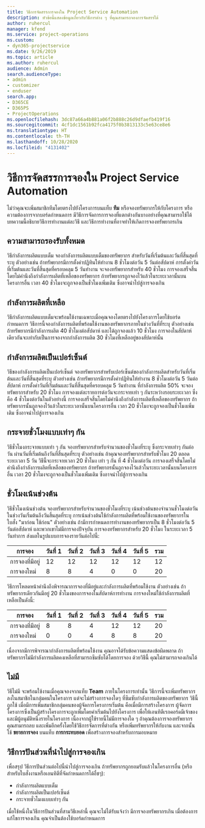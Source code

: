 ```yaml
---
title: วิธีการจัดสรรการจองใน Project Service Automation
description: หัวข้อนี้แสดงข้อมูลเกี่ยวกับวิธีการต่าง ๆ ที่คุณสามารถจองการจัดสรรได้
author: ruhercul
manager: kfend
ms.service: project-operations
ms.custom:
- dyn365-projectservice
ms.date: 9/26/2019
ms.topic: article
ms.author: ruhercul
audience: Admin
search.audienceType:
- admin
- customizer
- enduser
search.app:
- D365CE
- D365PS
- ProjectOperations
ms.openlocfilehash: 3dc87a66a4b881a06f2b888c26d9dfaefb419f16
ms.sourcegitcommit: 4cf1dc1561b92fca4175f0b3813133c5e63ce8e6
ms.translationtype: HT
ms.contentlocale: th-TH
ms.lasthandoff: 10/28/2020
ms.locfileid: "4131402"
---
```

# <a name="booking-allocation-methods-in-project-service-automation"></a>วิธีการจัดสรรการจองใน Project Service Automation

ไม่ว่าคุณจะเพิ่มสมาชิกทีมโดยตรงไปยังโครงการบนแท็บ **ทีม** หรือจองทรัพยากรให้กับโครงการ หรือความต้องการจากบอร์ดกำหนดการ มีวิธีการจัดการการจองที่แตกต่างกันบางอย่างที่คุณสามารถใช้ได้ บทความนี้อธิบายวิธีการทำงานแต่ละวิธี และวิธีการทำงานที่อาจทำให้เกิดการจองทรัพยากรเกิน

## <a name="full-capacity"></a>ความสามารถรองรับทั้งหมด 
วิธีกำลังการผลิตแบบเต็ม จองกำลังการผลิตแบบเต็มของทรัพยากร สำหรับวันที่เริ่มต้นและวันที่สิ้นสุดที่ระบุ ตัวอย่างเช่น ถ้าทรัพยากรมีการตั้งค่าปฏิทินให้ทำงาน 8 ชั่วโมงต่อวัน 5 วันต่อสัปดาห์ การตั้งค่าวันที่เริ่มต้นและวันที่สิ้นสุดที่ครอบคลุม 5 วันทำงาน จะจองทรัพยากรสำหรับ 40 ชั่วโมง การจองเสร็จสิ้นโดยไม่คำนึงถึงกำลังการผลิตที่เหลือของทรัพยากร ถ้าทรัพยากรถูกจองไว้แล้วในระยะเวลานั้นบนโครงการอื่น เวลา 40 ชั่วโมงจะถูกจองเป็นชั่วโมงเพิ่มเติม ซึ่งอาจนำไปสู่การจองเกิน

## <a name="remaining-capacity"></a>กำลังการผลิตที่เหลือ
วิธีกำลังการผลิตแบบเต็มจะพร้อมใช้งานเฉพาะเมื่อคุณจองโดยตรงไปยังโครงการโดยใช้บอร์ดกำหนดการ วิธีการนี้จองกำลังการผลิตที่พร้อมใช้งานของทรัพยากรภายในช่วงวันที่ที่ระบุ ตัวอย่างเช่น ถ้าทรัพยากรมีกำลังการผลิต 40 ชั่วโมงต่อสัปดาห์ และได้ถูกจองแล้ว 10 ชั่วโมง การจองในสัปดาห์เดียวกันจะเท่ากับเป็นการจองจากกำลังการผลิต 30 ชั่วโมงที่เหลืออยู่ของสัปดาห์นั้น

## <a name="percentage-capacity"></a>กำลังการผลิตเป็นเปอร์เซ็นต์
วิธีของกำลังการผลิตเป็นเปอร์เซ็นต์ จองทรัพยากรสำหรับเปอร์เซ็นต์ของกำลังการผลิตสำหรับวันที่เริ่มต้นและวันที่สิ้นสุดที่ระบุ ตัวอย่างเช่น ถ้าทรัพยากรมีการตั้งค่าปฏิทินให้ทำงาน 8 ชั่วโมงต่อวัน 5 วันต่อสัปดาห์ การตั้งค่าวันที่เริ่มต้นและวันที่สิ้นสุดที่ครอบคลุม 5 วันทำงาน ที่กำลังการผลิต 50% จะจองทรัพยากรสำหรับ 20 ชั่วโมง การจองแต่ละรายการต่อวันจะกระจายเท่า ๆ กันระหว่างรอบระยะเวลา ซึ่งคือ 4 ชั่วโมงต่อวันในตัวอย่างนี้ การจองเสร็จสิ้นโดยไม่คำนึงถึงกำลังการผลิตที่เหลือของทรัพยากร ถ้าทรัพยากรนั้นถูกจองไว้แล้วในระยะเวลานั้นบนโครงการอื่น เวลา 20 ชั่วโมงจะถูกจองเป็นชั่วโมงเพิ่มเติม ซึ่งอาจนำไปสู่การจองเกิน

## <a name="evenly-distribute-hours"></a>กระจายชั่วโมงแบบเท่าๆ กัน
วิธีชั่วโมงกระจายแบบเท่า ๆ กัน จองทรัพยากรสำหรับจำนวนของชั่วโมงที่ระบุ ซึ่งกระจายเท่าๆ กันต่อวัน ผ่านวันที่เริ่มต้นถึงวันที่สิ้นสุดที่ระบุ ตัวอย่างเช่น ถ้าคุณจองทรัพยากรสำหรับชั่วโมง 20 ตลอดระยะเวลา 5 วัน วิธีนี้จะกระจายเวลา 20 ชั่วโมง เท่า ๆ กัน ที่ 4 ชั่วโมงต่อวัน การจองเสร็จสิ้นโดยไม่คำนึงถึงกำลังการผลิตที่เหลือของทรัพยากร ถ้าทรัพยากรนั้นถูกจองไว้แล้วในระยะเวลานั้นบนโครงการอื่น เวลา 20 ชั่วโมงจะถูกจองเป็นชั่วโมงเพิ่มเติม ซึ่งอาจนำไปสู่การจองเกิน

## <a name="front-load-hours"></a>ชั่วโมงเน้นช่วงต้น
วิธีชั่วโมงเน้นช่วงต้น จองทรัพยากรสำหรับจำนวนของชั่วโมงที่ระบุ เน้นช่วงต้นของจำนวนชั่วโมงต่อวัน ในช่วงวันเริ่มต้นถึงวันสิ้นสุดที่ระบุ การเน้นช่วงต้นใช้กำลังการผลิตที่พร้อมใช้งานของทรัพยากรในใบสั่ง "มาก่อน ใช้ก่อน" ตัวอย่างเช่น ถ้ามีการกำหนดการทำงานของทรัพยากรเป็น 8 ชั่วโมงต่อวัน 5 วันต่อสัปดาห์ และพวกเขาไม่มีการจองปัจจุบัน การจองทรัพยากรสำหรับ 20 ชั่วโมง ในระยะเวลา 5 วันทำการ ส่งผลในรูปแบบการจองรายวันต่อไปนี้: 

|         การจอง          |    วันที่ 1    |    วันที่ 2    |    วันที่ 3    |    วันที่ 4    |    วันที่ 5    |    รวม    |
|---------------------------|-------------|-------------|-------------|-------------|-------------|-------------|
|    การจองที่มีอยู่    |    12        |    12        |    12        |    12        |    12        |    12        |
|    การจองใหม่          |    8        |    8        |    4        |    0        |    0        |    20       |

วิธีการโหลดหน้าคำนึงถึงพิจารณาการจองที่มีอยู่และกำลังการผลิตที่พร้อมใช้งาน ตัวอย่างเช่น ถ้าทรัพยากรเดียวกันมีอยู่ 20 ชั่วโมงของการจองในสัปดาห์การทำงาน การจองใหม่ใช้กำลังการผลิตที่เหลือเป็นดังนี้:

|   การจอง          | วันที่ 1 | วันที่ 2 | วันที่ 3 | วันที่ 4 | วันที่ 5 | รวม |
|---------------------|-------|-------|-------|-------|-------|-------|
| การจองที่มีอยู่ | 8     | 8     | 4     | 12     | 12     | 20    |
| การจองใหม่       | 0     | 0     | 4     | 8     | 8     | 20    |

เนื่องจากมีการพิจารณากำลังการผลิตที่พร้อมใช้งาน คุณอาจได้รับข้อความแสดงข้อผิดพลาด ถ้าทรัพยากรไม่มีกำลังการผลิตคงเหลือที่สามารถซึมซับได้โดยการจอง ด้วยวิธีนี้ คุณไม่สามารถจองเกินได้

## <a name="none"></a>ไม่มี
วิธีไม่มี จะพร้อมใช้งานเมื่อคุณจองจากแท็บ **Team** ภายในโครงการเท่านั้น วิธีการนี้จะเพิ่มทรัพยากรลงในสมาชิกในกลุ่มคนในโครงการ แต่จะไม่สร้างการจองใดๆ ที่ซึมซับกำลังการผลิตของทรัพยากร วิธีนี้ถูกใช้ เมื่อมีการเพิ่มสมาชิกกลุ่มคนของผู้จัดการโครงการเริ่มต้น คือเมื่อมีการสร้างโครงการ ผู้จัดการโครงการซึ่งเป็นผู้สร้างโครงการจะถูกเพิ่มโดยค่าเริ่มต้นไปยังโครงการ เพื่อให้เอนทิตีเรกคอร์ดมีเจ้าของ และมีผู้อนุมัติหนึ่งรายในโครงการ เนื่องจากผู้ใช้รายนี้ไม่มีการจองใด ๆ ถ้าคุณต้องการจองทรัพยากร คุณสามารถลบ และเพิ่มอีกครั้งโดยใช้วิธีการจัดการที่ต่างกัน หรือเพิ่มทรัพยากรให้กับงาน และจากนั้นใช้ **ขยายการจอง** บนแท็บ **การกระทบยอด** เพื่อสร้างการจองสำหรับการมอบหมาย

## <a name="allocation-methods-that-lead-to-overbooking"></a>วิธีการปันส่วนที่นำไปสู่การจองเกิน
เพื่อสรุป วิธีการปันส่วนต่อไปนี้นำไปสู่การจองเกิน ถ้าทรัพยากรถูกยอมรับแล้วในโครงการอื่น (หรือสำหรับใบสั่งงานหรือเอนทิตีที่จัดกำหนดการได้อื่ชๆ):

- กำลังการผลิตแบบเต็ม
- กำลังการผลิตเป็นเปอร์เซ็นต์
- กระจายชั่วโมงแบบเท่าๆ กัน

เมื่อใช้หนึ่งในวิธีการปันส่วนที่สามวิธีเหล่านี้ คุณจะไม่ได้รับแจ้งว่า มีการจองทรัพยากรเกิน เมื่อต้องการแก้ไขการจองเกิน คุณจำเป็นต้องใช้บอร์ดกำหนดการ
